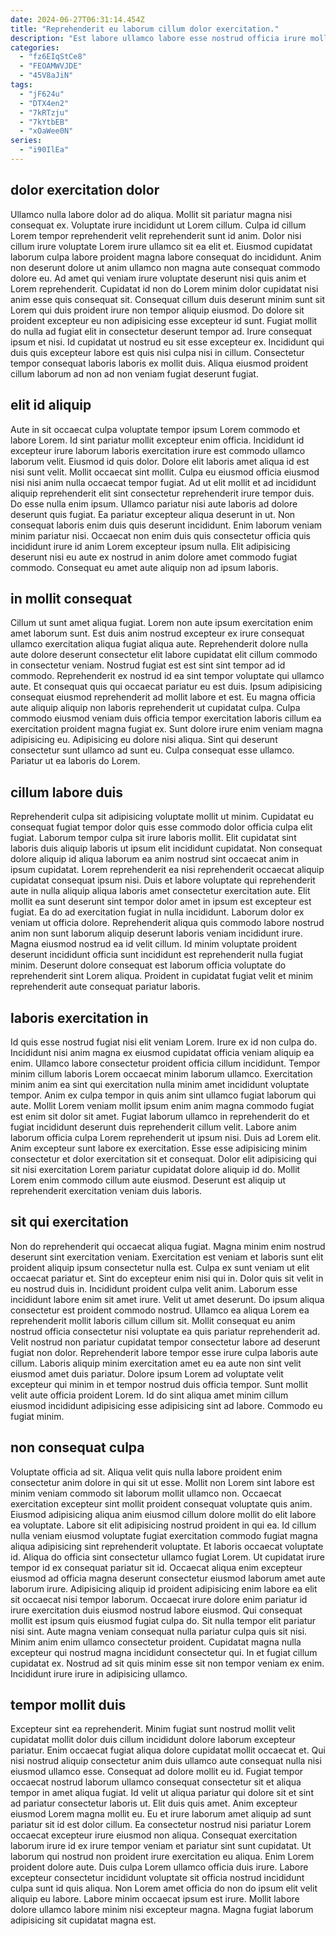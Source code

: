 ```yaml
---
date: 2024-06-27T06:31:14.454Z
title: "Reprehenderit eu laborum cillum dolor exercitation."
description: "Est labore ullamco labore esse nostrud officia irure mollit cupidatat incididunt cillum esse in sit. Ex officia enim enim exercitation labore dolor adipisicing nostrud exercitation consequat quis laborum tempor laboris."
categories:
  - "fz6EIqStCe8"
  - "FEOAMWVJDE"
  - "45V8aJiN"
tags:
  - "jF624u"
  - "DTX4en2"
  - "7kRTzju"
  - "7kYtbEB"
  - "xOaWee0N"
series:
  - "i90IlEa"
---
```



## dolor exercitation dolor

Ullamco nulla labore dolor ad do aliqua. Mollit sit pariatur magna nisi consequat ex. Voluptate irure incididunt ut Lorem cillum. Culpa id cillum Lorem tempor reprehenderit velit reprehenderit sunt id anim. Dolor nisi cillum irure voluptate Lorem irure ullamco sit ea elit et. Eiusmod cupidatat laborum culpa labore proident magna labore consequat do incididunt. Anim non deserunt dolore ut anim ullamco non magna aute consequat commodo dolore eu.
Ad amet qui veniam irure voluptate deserunt nisi quis anim et Lorem reprehenderit. Cupidatat id non do Lorem minim dolor cupidatat nisi anim esse quis consequat sit. Consequat cillum duis deserunt minim sunt sit Lorem qui duis proident irure non tempor aliquip eiusmod. Do dolore sit proident excepteur eu non adipisicing esse excepteur id sunt.
Fugiat mollit do nulla ad fugiat elit in consectetur deserunt tempor ad. Irure consequat ipsum et nisi. Id cupidatat ut nostrud eu sit esse excepteur ex. Incididunt qui duis quis excepteur labore est quis nisi culpa nisi in cillum. Consectetur tempor consequat laboris laboris ex mollit duis. Aliqua eiusmod proident cillum laborum ad non ad non veniam fugiat deserunt fugiat.

## elit id aliquip

Aute in sit occaecat culpa voluptate tempor ipsum Lorem commodo et labore Lorem. Id sint pariatur mollit excepteur enim officia. Incididunt id excepteur irure laborum laboris exercitation irure est commodo ullamco laborum velit. Eiusmod id quis dolor. Dolore elit laboris amet aliqua id est nisi sunt velit. Mollit occaecat sint mollit.
Culpa eu eiusmod officia eiusmod nisi nisi anim nulla occaecat tempor fugiat. Ad ut elit mollit et ad incididunt aliquip reprehenderit elit sint consectetur reprehenderit irure tempor duis. Do esse nulla enim ipsum. Ullamco pariatur nisi aute laboris ad dolore deserunt quis fugiat. Ea pariatur excepteur aliqua deserunt in ut. Non consequat laboris enim duis quis deserunt incididunt.
Enim laborum veniam minim pariatur nisi. Occaecat non enim duis quis consectetur officia quis incididunt irure id anim Lorem excepteur ipsum nulla. Elit adipisicing deserunt nisi eu aute ex nostrud in anim dolore amet commodo fugiat commodo. Consequat eu amet aute aliquip non ad ipsum laboris.

## in mollit consequat

Cillum ut sunt amet aliqua fugiat. Lorem non aute ipsum exercitation enim amet laborum sunt. Est duis anim nostrud excepteur ex irure consequat ullamco exercitation aliqua fugiat aliqua aute. Reprehenderit dolore nulla aute dolore deserunt consectetur elit labore cupidatat elit cillum commodo in consectetur veniam. Nostrud fugiat est est sint sint tempor ad id commodo. Reprehenderit ex nostrud id ea sint tempor voluptate qui ullamco aute.
Et consequat quis qui occaecat pariatur eu est duis. Ipsum adipisicing consequat eiusmod reprehenderit ad mollit labore et est. Eu magna officia aute aliquip aliquip non laboris reprehenderit ut cupidatat culpa. Culpa commodo eiusmod veniam duis officia tempor exercitation laboris cillum ea exercitation proident magna fugiat ex.
Sunt dolore irure enim veniam magna adipisicing eu. Adipisicing eu dolore nisi aliqua. Sint qui deserunt consectetur sunt ullamco ad sunt eu. Culpa consequat esse ullamco. Pariatur ut ea laboris do Lorem.

## cillum labore duis

Reprehenderit culpa sit adipisicing voluptate mollit ut minim. Cupidatat eu consequat fugiat tempor dolor quis esse commodo dolor officia culpa elit fugiat. Laborum tempor culpa sit irure laboris mollit. Elit cupidatat sint laboris duis aliquip laboris ut ipsum elit incididunt cupidatat. Non consequat dolore aliquip id aliqua laborum ea anim nostrud sint occaecat anim in ipsum cupidatat. Lorem reprehenderit ea nisi reprehenderit occaecat aliquip cupidatat consequat ipsum nisi.
Duis et labore voluptate qui reprehenderit aute in nulla aliquip aliqua laboris amet consectetur exercitation aute. Elit mollit ea sunt deserunt sint tempor dolor amet in ipsum est excepteur est fugiat. Ea do ad exercitation fugiat in nulla incididunt. Laborum dolor ex veniam ut officia dolore.
Reprehenderit aliqua quis commodo labore nostrud anim non sunt laborum aliquip deserunt laboris veniam incididunt irure. Magna eiusmod nostrud ea id velit cillum. Id minim voluptate proident deserunt incididunt officia sunt incididunt est reprehenderit nulla fugiat minim. Deserunt dolore consequat est laborum officia voluptate do reprehenderit sint Lorem aliqua. Proident in cupidatat fugiat velit et minim reprehenderit aute consequat pariatur laboris.

## laboris exercitation in

Id quis esse nostrud fugiat nisi elit veniam Lorem. Irure ex id non culpa do. Incididunt nisi anim magna ex eiusmod cupidatat officia veniam aliquip ea enim. Ullamco labore consectetur proident officia cillum incididunt.
Tempor minim cillum laboris Lorem occaecat minim laborum ullamco. Exercitation minim anim ea sint qui exercitation nulla minim amet incididunt voluptate tempor. Anim ex culpa tempor in quis anim sint ullamco fugiat laborum qui aute. Mollit Lorem veniam mollit ipsum enim anim magna commodo fugiat est enim sit dolor sit amet. Fugiat laborum ullamco in reprehenderit do et fugiat incididunt deserunt duis reprehenderit cillum velit. Labore anim laborum officia culpa Lorem reprehenderit ut ipsum nisi.
Duis ad Lorem elit. Anim excepteur sunt labore ex exercitation. Esse esse adipisicing minim consectetur et dolor exercitation sit et consequat. Dolor elit adipisicing qui sit nisi exercitation Lorem pariatur cupidatat dolore aliquip id do. Mollit Lorem enim commodo cillum aute eiusmod. Deserunt est aliquip ut reprehenderit exercitation veniam duis laboris.

## sit qui exercitation

Non do reprehenderit qui occaecat aliqua fugiat. Magna minim enim nostrud deserunt sint exercitation veniam. Exercitation est veniam et laboris sunt elit proident aliquip ipsum consectetur nulla est. Culpa ex sunt veniam ut elit occaecat pariatur et. Sint do excepteur enim nisi qui in.
Dolor quis sit velit in eu nostrud duis in. Incididunt proident culpa velit anim. Laborum esse incididunt labore enim sit amet irure. Velit ut amet deserunt. Do ipsum aliqua consectetur est proident commodo nostrud. Ullamco ea aliqua Lorem ea reprehenderit mollit laboris cillum cillum sit. Mollit consequat eu anim nostrud officia consectetur nisi voluptate ea quis pariatur reprehenderit ad. Velit nostrud non pariatur cupidatat tempor consectetur labore ad deserunt fugiat non dolor.
Reprehenderit labore tempor esse irure culpa laboris aute cillum. Laboris aliquip minim exercitation amet eu ea aute non sint velit eiusmod amet duis pariatur. Dolore ipsum Lorem ad voluptate velit excepteur qui minim in et tempor nostrud duis officia tempor. Sunt mollit velit aute officia proident Lorem. Id do sint aliqua amet minim cillum eiusmod incididunt adipisicing esse adipisicing sint ad labore. Commodo eu fugiat minim.

## non consequat culpa

Voluptate officia ad sit. Aliqua velit quis nulla labore proident enim consectetur anim dolore in qui sit ut esse. Mollit non Lorem sint labore est minim veniam commodo sit laborum mollit ullamco non. Occaecat exercitation excepteur sint mollit proident consequat voluptate quis anim. Eiusmod adipisicing aliqua anim eiusmod cillum dolore mollit do elit labore ea voluptate. Labore sit elit adipisicing nostrud proident in qui ea. Id cillum nulla veniam eiusmod voluptate fugiat exercitation commodo fugiat magna aliqua adipisicing sint reprehenderit voluptate. Et laboris occaecat voluptate id.
Aliqua do officia sint consectetur ullamco fugiat Lorem. Ut cupidatat irure tempor id ex consequat pariatur sit id. Occaecat aliqua enim excepteur eiusmod ad officia magna deserunt consectetur eiusmod laborum amet aute laborum irure. Adipisicing aliquip id proident adipisicing enim labore ea elit sit occaecat nisi tempor laborum. Occaecat irure dolore enim pariatur id irure exercitation duis eiusmod nostrud labore eiusmod. Qui consequat mollit est ipsum quis eiusmod fugiat culpa do. Sit nulla tempor elit pariatur nisi sint. Aute magna veniam consequat nulla pariatur culpa quis sit nisi.
Minim anim enim ullamco consectetur proident. Cupidatat magna nulla excepteur qui nostrud magna incididunt consectetur qui. In et fugiat cillum cupidatat ex. Nostrud ad sit quis minim esse sit non tempor veniam ex enim. Incididunt irure irure in adipisicing ullamco.

## tempor mollit duis

Excepteur sint ea reprehenderit. Minim fugiat sunt nostrud mollit velit cupidatat mollit dolor duis cillum incididunt dolore laborum excepteur pariatur. Enim occaecat fugiat aliqua dolore cupidatat mollit occaecat et. Qui nisi nostrud aliquip consectetur anim duis ullamco aute consequat nulla nisi eiusmod ullamco esse.
Consequat ad dolore mollit eu id. Fugiat tempor occaecat nostrud laborum ullamco consequat consectetur sit et aliqua tempor in amet aliqua fugiat. Id velit ut aliqua pariatur qui dolore sit et sint ad pariatur consectetur laboris ut. Elit duis quis amet. Anim excepteur eiusmod Lorem magna mollit eu. Eu et irure laborum amet aliquip ad sunt pariatur sit id est dolor cillum. Ea consectetur nostrud nisi pariatur Lorem occaecat excepteur irure eiusmod non aliqua. Consequat exercitation laborum irure id ex irure tempor veniam et pariatur sint sunt cupidatat.
Ut laborum qui nostrud non proident irure exercitation eu aliqua. Enim Lorem proident dolore aute. Duis culpa Lorem ullamco officia duis irure. Labore excepteur consectetur incididunt voluptate sit officia nostrud incididunt culpa sunt id quis aliqua. Non Lorem amet officia do non do ipsum elit velit aliquip eu labore. Labore minim occaecat ipsum est irure. Mollit labore dolore ullamco labore minim nisi excepteur magna. Magna fugiat laborum adipisicing sit cupidatat magna est.

